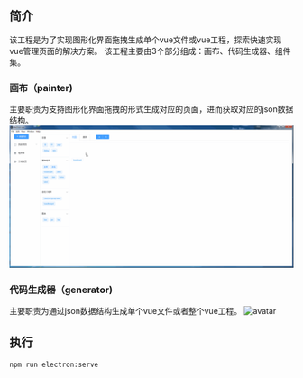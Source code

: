 ## 简介
该工程是为了实现图形化界面拖拽生成单个vue文件或vue工程，探索快速实现vue管理页面的解决方案。
该工程主要由3个部分组成：画布、代码生成器、组件集。
### 画布（painter)
主要职责为支持图形化界面拖拽的形式生成对应的页面，进而获取对应的json数据结构。
![painter](./docs/painter.gif)
### 代码生成器（generator)
主要职责为通过json数据结构生成单个vue文件或者整个vue工程。
![avatar](./docs/generator.gif)
## 执行
```
npm run electron:serve
```
